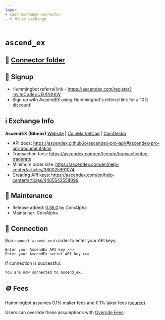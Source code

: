 ```yaml
---
tags:
- spot exchange connector
- ⛏️ Miner exchange
---
```


# `ascend_ex`

## 📁 [Connector folder](https://github.com/hummingbot/hummingbot/tree/master/hummingbot/connector/exchange/ascend_ex)

## 📝 Signup

* Hummingbot referral link - <https://ascendex.com/register?inviteCode=UEIXNXKW>
* Sign up with AscendEX using Hummingbot's referral link for a 10% discount!

## ℹ️ Exchange Info

**AscendEX (Bitmax)**
[Website](https://ascendex.com/) | [CoinMarketCap](https://coinmarketcap.com/exchanges/ascendex/) | [CoinGecko](https://www.coingecko.com/en/exchanges/ascendex)

* API docs: <https://ascendex.github.io/ascendex-pro-api/#ascendex-pro-api-documentation>
* Transaction fees: <https://ascendex.com/en/feerate/transactionfee-traderate>
* Minimum order size: <https://ascendex.com/en/help-center/articles/360025991074>
* Creating API keys: <https://ascendex.com/en/help-center/articles/4405542558099>

## 👷 Maintenance

* Release added: [0.36.0](/release-notes/0.36.0/) by CoinAlpha
* Maintainer: CoinAlpha

## 🔑 Connection

Run `connect ascend_ex` in order to enter your API keys:

```
Enter your AscendEx API key >>>
Enter your AscendEx secret API key >>>
```

If connection is successful:

```
You are now connected to ascend_ex.
```

## 🪙 Fees

Hummingbot assumes 0.1% maker fees and 0.1% taker fees ([source](https://github.com/hummingbot/hummingbot/blob/master/hummingbot/connector/exchange/ascend_ex/ascend_ex_utils.py#L15)).

Users can override these assumptions with [Override Fees](/global-configs/override-fees/).
